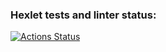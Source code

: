 ### Hexlet tests and linter status:
[![Actions Status](https://github.com/mike090/rails-project-lvl2/workflows/hexlet-check/badge.svg)](https://github.com/mike090/rails-project-lvl2/actions)